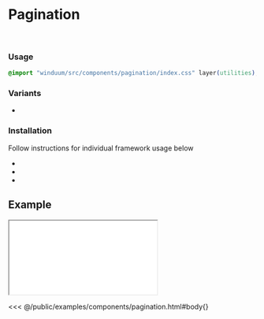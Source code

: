 # Pagination
<br>
<ViewSourceGh href="https://github.com/winduum/winduum/blob/main/src/components/pagination" />

### Usage

```css
@import "winduum/src/components/pagination/index.css" layer(utilities);
```

### Variants
* <LinkGh name="default" path="components/pagination" />

### Installation
Follow instructions for individual framework usage below

* <LinkGh name="winduum" url="https://github.com/winduum/winduum/blob/main/src/components/pagination" />
* <LinkGh name="winduum-vue" url="https://github.com/winduum/winduum-vue/blob/main/src/components/pagination" />
* <LinkGh name="winduum-react" url="https://github.com/winduum/winduum-react/blob/main/src/components/pagination" />

## Example

<iframe onload="this.style.visibility = 'visible';" src="/examples/components/pagination.html"></iframe>

<<< @/public/examples/components/pagination.html#body{}
